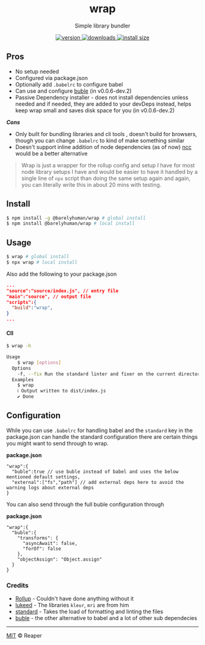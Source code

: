 <h1 align="center">
  wrap
</h1>

<p align="center">
  Simple library bundler
</p>

<div align="center">
  <a href="https://npmjs.org/package/@barelyhuman/wrap">
    <img src="https://flat.badgen.now.sh/npm/v/@barelyhuman/wrap" alt="version" />
  </a>
  <a href="https://npmjs.org/package/@barelyhuman/wrap">
    <img src="https://flat.badgen.now.sh/npm/dm/@barelyhuman/wrap" alt="downloads" />
  </a>
  <a href="https://packagephobia.now.sh/result?p=@barelyhuman/wrap">
    <img src="https://flat.badgen.net/packagephobia/install/@barelyhuman/wrap?c=n" alt="install size" />
  </a>
</div>

## Pros

- No setup needed
- Configured via package.json
- Optionally add `.babelrc` to configure babel
- Can use and configure [buble](buble.surge.sh) (in v0.0.6-dev.2)
- Passive Dependency installer - does not install dependencies unless needed and if needed, they are added to your devDeps instead, helps keep wrap small and saves disk space for you (in v0.0.6-dev.2)

**_Cons_**

- Only built for bundling libraries and cli tools , doesn't build for browsers, though you can change `.babelrc` to kind of make something similar
- Doesn't support inline addition of node dependencies (as of now) [ncc](https://github.com/vercel/ncc) would be a better alternative

> Wrap is just a wrapper for the rollup config and setup I have for most node library setups I have and would be easier to have it handled by a single line of `npx` script than doing the same setup again and again, you can literally write this in about 20 mins with testing.

## Install

```sh
$ npm install -g @barelyhuman/wrap # global install
$ npm install @barelyhuman/wrap # local install
```

## Usage

```sh
$ wrap # global install
$ npx wrap # local install
```

Also add the following to your package.json

```json
...
"source":"source/index.js", // entry file
"main":"source", // output file
"scripts":{
  "build":"wrap",
}
...
```

#### ClI

```sh
$ wrap -h

Usage
    $ wrap [options]
  Options
    -f, --fix Run the standard linter and fixer on the current directory
  Examples
    $ wrap
    ℹ Output written to dist/index.js
    ✔ Done
```

## Configuration

While you can use `.babelrc` for handling babel and the `standard` key in the package.json can handle the standard configuration there are certain things you might want to send through to wrap.

**package.json**

```jsonc
"wrap":{
  "buble":true // use buble instead of babel and uses the below mentioned default settings,
  "external":["fs","path"] // add external deps here to avoid the warning logs about external deps
}
```

You can also send through the full buble configuration through

**package.json**

```jsonc
"wrap":{
  "buble":{
    "transforms": {
      "asyncAwait": false,
      "forOf": false
    },
    "objectAssign": "Object.assign"
  }
}
```

### Credits

- [Rollup](https://rollupjs.org/) - Couldn't have done anything without it
- [lukeed](https://github.com/lukeed) - The libraries `kleur`, `mri` are from him
- [standard](https://github.com/standard/standard) - Takes the load of formatting and linting the files
- [buble](https://github.com/bublejs/buble) - the other alternative to babel
  and a lot of other sub dependecies

---

[MIT](LICENSE) © Reaper
